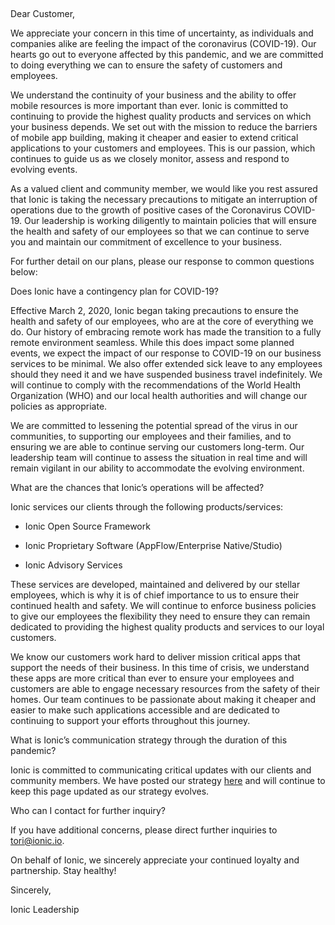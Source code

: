 
&nbsp;

Dear Customer,

We appreciate your concern in this time of uncertainty, as individuals and companies alike are feeling the impact of the coronavirus (COVID-19). Our hearts go out to everyone affected by this pandemic, and we are committed to doing everything we can to ensure the safety of customers and employees.

We understand the continuity of your business and the ability to offer mobile resources is more important than ever. Ionic is committed to continuing to provide the highest quality products and services on which your business depends. We set out with the mission to reduce the barriers of mobile app building, making it cheaper and easier to extend critical applications to your customers and employees. This is our passion, which continues to guide us as we closely monitor, assess and respond to evolving events.

As a valued client and community member, we would like you rest assured that Ionic is taking the necessary precautions to mitigate an interruption of operations due to the growth of positive cases of the Coronavirus COVID-19. Our leadership is working diligently to maintain policies that will ensure the health and safety of our employees so that we can continue to serve you and maintain our commitment of excellence to your business.

  

For further detail on our plans, please our response to common questions below:

Does Ionic have a contingency plan for COVID-19?

Effective March 2, 2020, Ionic began taking precautions to ensure the health and safety of our employees, who are at the core of everything we do. Our history of embracing remote work has made the transition to a fully remote environment seamless. While this does impact some planned events, we expect the impact of our response to COVID-19 on our business services to be minimal. We also offer extended sick leave to any employees should they need it and we have suspended business travel indefinitely. We will continue to comply with the recommendations of the World Health Organization (WHO) and our local health authorities and will change our policies as appropriate.

We are committed to lessening the potential spread of the virus in our communities, to supporting our employees and their families, and to ensuring we are able to continue serving our customers long-term. Our leadership team will continue to assess the situation in real time and will remain vigilant in our ability to accommodate the evolving environment.

What are the chances that Ionic’s operations will be affected?

Ionic services our clients through the following products/services:

  

-   Ionic Open Source Framework
    
-   Ionic Proprietary Software (AppFlow/Enterprise Native/Studio)
    
-   Ionic Advisory Services
    

These services are developed, maintained and delivered by our stellar employees, which is why it is of chief importance to us to ensure their continued health and safety. We will continue to enforce business policies to give our employees the flexibility they need to ensure they can remain dedicated to providing the highest quality products and services to our loyal customers.

  

We know our customers work hard to deliver mission critical apps that support the needs of their business. In this time of crisis, we understand these apps are more critical than ever to ensure your employees and customers are able to engage necessary resources from the safety of their homes. Our team continues to be passionate about making it cheaper and easier to make such applications accessible and are dedicated to continuing to support your efforts throughout this journey.

  

What is Ionic’s communication strategy through the duration of this pandemic?

Ionic is committed to communicating critical updates with our clients and community members. We have posted our strategy [here](https://ionicframework.com/covid-19) and will continue to keep this page updated as our strategy evolves.

Who can I contact for further inquiry?

If you have additional concerns, please direct further inquiries to tori@ionic.io.

On behalf of Ionic, we sincerely appreciate your continued loyalty and partnership. Stay healthy!

Sincerely,

Ionic Leadership